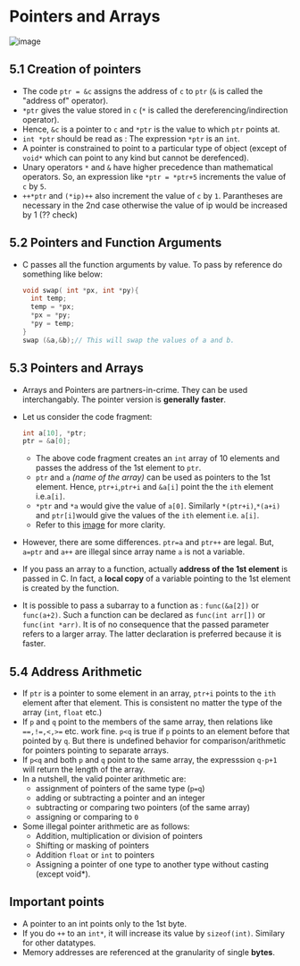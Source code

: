 # Pointers and Arrays

![image](https://www.geeksforgeeks.org/wp-content/uploads/Double-Pointer-in-C.png)
## 5.1 Creation of pointers

* The code `ptr = &c` assigns the address of `c` to `ptr` (`&` is called the "address of" operator).
* `*ptr` gives the value stored in  `c` (`*` is called the dereferencing/indirection operator).
* Hence, `&c` is a pointer to `c` and `*ptr` is the value to which `ptr` points at.
* `int *ptr` should be read as : The expression `*ptr` is an `int`.
* A pointer is constrained to point to a particular type of object (except of `void*` which can point to any kind but cannot be derefenced).
* Unary operators `*` and `&` have higher precedence than mathematical operators. So, an expression like `*ptr = *ptr+5` increments the value of `c` by `5`.
* `++*ptr` and `(*ip)++` also increment the value of `c` by `1`. Parantheses are necessary in the 2nd case otherwise the value of ip would be increased by 1 (?? check)

## 5.2 Pointers and Function Arguments

* C passes all the function arguments by value. To pass by reference do something like below:
  ```C
  void swap( int *px, int *py){
    int temp;
    temp = *px;
    *px = *py;
    *py = temp;
  }
  swap (&a,&b);// This will swap the values of a and b.
  ```
## 5.3 Pointers and Arrays


* Arrays and Pointers are partners-in-crime. They can be used interchangably. The pointer version is __generally faster__.
* Let us consider the code fragment:
  ```C
  int a[10], *ptr;
  ptr = &a[0];
  ```
  * The above code fragment creates an `int` array of 10 elements and passes the address of the 1st element to `ptr`.
  * `ptr` and `a` _(name of the array)_ can be used as pointers to the 1st element. Hence, `ptr+i`,`ptr+i` and `&a[i]` point the the `ith` element i.e.`a[i]`.
  * `*ptr` and `*a` would give the value of `a[0]`. Similarly `*(ptr+i)`,`*(a+i)` and `ptr[i]`would give the values of the `ith` element i.e. `a[i]`.
  * Refer to this [image](http://codingfox.com/wp-content/uploads/2014/01/clip_image0032.gif) for more clarity.
  
* However, there are some differences. `ptr=a` and `ptr++` are legal. But, `a=ptr` and `a++` are illegal since array name `a` is not a variable.
* If you pass an array to a function, actually __address of the 1st element__ is passed in C. In fact, a __local copy__ of a variable pointing to the 1st element 
  is created by the function.
* It is possible to pass a subarray to a function as : `func(&a[2])` or `func(a+2)`. Such a function can be declared as `func(int arr[])` or `func(int *arr)`.
  It is of no consequence that the passed parameter refers to a larger array. The latter declaration is preferred because it is faster.

## 5.4 Address Arithmetic

* If `ptr` is a pointer to some element in an array, `ptr+i` points to the `ith` element after that element. This is consistent no matter the type of the array (`int`, `float` etc.)
* If `p` and `q` point to the members of the same array, then relations like `==,!=,<,>=` etc. work fine. `p<q` is true if `p` points to an element before that pointed by `q`. But there is undefined behavior for comparison/arithmetic for pointers pointing to separate arrays.
* If `p<q` and both `p` and `q` point to the same array, the expresssion `q-p+1` will return the length of the array.
* In a nutshell, the valid pointer arithmetic are:
  * assignment of pointers of the same type (`p=q`)
  * adding or subtracting a pointer and an integer
  * subtracting or comparing two pointers (of the same array)
  * assigning or comparing to `0`
* Some illegal pointer arithmetic are as follows:
  * Addition, multiplication or division of pointers
  * Shifting or masking of pointers
  * Addition `float` or `int` to pointers
  * Assigning a pointer of one type to another type without casting (except void*).  


## Important points

* A pointer to an int points only to the 1st byte.
* If you do `++` to an `int*`, it will increase its value by `sizeof(int)`. Similary for other datatypes.
* Memory addresses are referenced at the granularity of single __bytes__.
